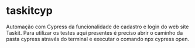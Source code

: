 # taskitcyp
Automação com Cypress da funcionalidade de cadastro e login do web site Taskit.
Para utilizar os testes aqui presentes é preciso abrir o caminho da pasta cypress através do terminal e executar o comando npx cypress open.
